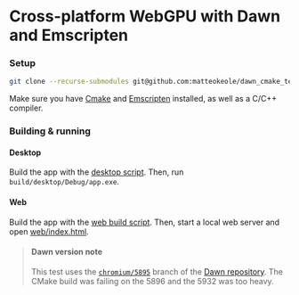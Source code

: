 # Cross-platform WebGPU with Dawn and Emscripten

### Setup

```sh
git clone --recurse-submodules git@github.com:matteokeole/dawn_cmake_test.git
```

Make sure you have [Cmake](https://cmake.org/download) and [Emscripten](https://emscripten.org/docs/getting_started/downloads.html) installed, as well as a C/C++ compiler.

### Building & running

#### Desktop

Build the app with the [desktop script](https://github.com/matteokeole/dawn_cmake_test/blob/main/build_desktop.bat). Then, run `build/desktop/Debug/app.exe`.

#### Web

Build the app with the [web build script](https://github.com/matteokeole/dawn_cmake_test/blob/main/build_web.bat). Then, start a local web server and open [web/index.html](https://github.com/matteokeole/dawn_cmake_test/blob/main/web/index.html).

> #### Dawn version note
> 
> This test uses the [`chromium/5895`](https://dawn.googlesource.com/dawn/+/refs/heads/chromium/5895) branch of the [Dawn repository](https://dawn.googlesource.com/dawn/). The CMake build was failing on the 5896 and the 5932 was too heavy.